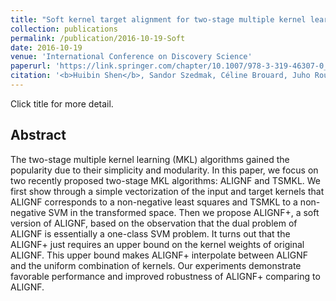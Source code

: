 ```yaml
---
title: "Soft kernel target alignment for two-stage multiple kernel learning"
collection: publications
permalink: /publication/2016-10-19-Soft
date: 2016-10-19
venue: 'International Conference on Discovery Science'
paperurl: 'https://link.springer.com/chapter/10.1007/978-3-319-46307-0_27'
citation: '<b>Huibin Shen</b>, Sandor Szedmak, Céline Brouard, Juho Rousu. (2016). &quot;Soft kernel target alignment for two-stage multiple kernel learning&quot; <i>International Conference on Discovery Science</i>'
---
```



Click title for more detail.

## Abstract

The two-stage multiple kernel learning (MKL) algorithms gained the popularity due to their simplicity and modularity. In this paper, we focus on two recently proposed two-stage MKL algorithms: ALIGNF and TSMKL. We first show through a simple vectorization of the input and target kernels that ALIGNF corresponds to a non-negative least squares and TSMKL to a non-negative SVM in the transformed space. Then we propose ALIGNF+, a soft version of ALIGNF, based on the observation that the dual problem of ALIGNF is essentially a one-class SVM problem. It turns out that the ALIGNF+ just requires an upper bound on the kernel weights of original ALIGNF. This upper bound makes ALIGNF+ interpolate between ALIGNF and the uniform combination of kernels. Our experiments demonstrate favorable performance and improved robustness of ALIGNF+ comparing to ALIGNF.